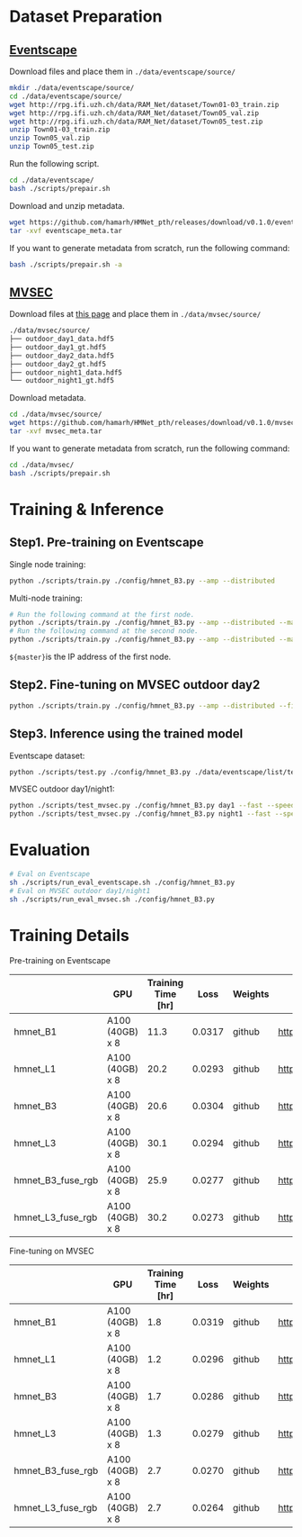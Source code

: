# Dataset Preparation

## [Eventscape](https://github.com/uzh-rpg/rpg_ramnet)

Download files and place them in `./data/eventscape/source/`

```bash
mkdir ./data/eventscape/source/
cd ./data/eventscape/source/
wget http://rpg.ifi.uzh.ch/data/RAM_Net/dataset/Town01-03_train.zip
wget http://rpg.ifi.uzh.ch/data/RAM_Net/dataset/Town05_val.zip
wget http://rpg.ifi.uzh.ch/data/RAM_Net/dataset/Town05_test.zip
unzip Town01-03_train.zip
unzip Town05_val.zip
unzip Town05_test.zip
```

Run the following script.

```bash
cd ./data/eventscape/
bash ./scripts/prepair.sh
```

Download and unzip metadata.

```bash
wget https://github.com/hamarh/HMNet_pth/releases/download/v0.1.0/eventscape_meta.tar
tar -xvf eventscape_meta.tar
```

If you want to generate metadata from scratch, run the following command:

```bash
bash ./scripts/prepair.sh -a
```

## [MVSEC](https://daniilidis-group.github.io/mvsec/)

Download files at [this page](https://daniilidis-group.github.io/mvsec/download/) and place them in `./data/mvsec/source/`

```bash
./data/mvsec/source/
├── outdoor_day1_data.hdf5
├── outdoor_day1_gt.hdf5
├── outdoor_day2_data.hdf5
├── outdoor_day2_gt.hdf5
├── outdoor_night1_data.hdf5
└── outdoor_night1_gt.hdf5
```

Download metadata.

```bash
cd ./data/mvsec/source/
wget https://github.com/hamarh/HMNet_pth/releases/download/v0.1.0/mvsec_meta.tar
tar -xvf mvsec_meta.tar
```

If you want to generate metadata from scratch, run the following command:

```bash
cd ./data/mvsec/
bash ./scripts/prepair.sh
```

# Training & Inference

## Step1. Pre-training on Eventscape

Single node training:

```bash
python ./scripts/train.py ./config/hmnet_B3.py --amp --distributed
```

Multi-node training:

```bash
# Run the following command at the first node.
python ./scripts/train.py ./config/hmnet_B3.py --amp --distributed --master ${master} --node 1/2
# Run the following command at the second node.
python ./scripts/train.py ./config/hmnet_B3.py --amp --distributed --master ${master} --node 2/2
```

`${master}`is the IP address of the first node.

## Step2. Fine-tuning on MVSEC outdoor day2

```bash
python ./scripts/train.py ./config/hmnet_B3.py --amp --distributed --finetune
```

## Step3. Inference using the trained model

Eventscape dataset:

```bash
python ./scripts/test.py ./config/hmnet_B3.py ./data/eventscape/list/test/ ./data/eventscape/ --fast --speed_test
```

MVSEC outdoor day1/night1:

```bash
python ./scripts/test_mvsec.py ./config/hmnet_B3.py day1 --fast --speed_test
python ./scripts/test_mvsec.py ./config/hmnet_B3.py night1 --fast --speed_test
```

# Evaluation

```bash
# Eval on Eventscape
sh ./scripts/run_eval_eventscape.sh ./config/hmnet_B3.py
# Eval on MVSEC outdoor day1/night1
sh ./scripts/run_eval_mvsec.sh ./config/hmnet_B3.py
```

# Training Details

Pre-training on Eventscape

|  | GPU | Training Time [hr] | Loss | Weights | Log |
| --- | --- | --- | --- | --- | --- |
| hmnet_B1 | A100 (40GB) x 8 | 11.3 | 0.0317 | github | https://github.com/hamarh/HMNet_pth/releases/download/v0.1.0/eventscape_hmnet_B1.csv |
| hmnet_L1 | A100 (40GB) x 8 | 20.2 | 0.0293 | github | https://github.com/hamarh/HMNet_pth/releases/download/v0.1.0/eventscape_hmnet_L1.csv |
| hmnet_B3 | A100 (40GB) x 8 | 20.6 | 0.0304 | github | https://github.com/hamarh/HMNet_pth/releases/download/v0.1.0/eventscape_hmnet_B3.csv |
| hmnet_L3 | A100 (40GB) x 8 | 30.1 | 0.0294 | github | https://github.com/hamarh/HMNet_pth/releases/download/v0.1.0/eventscape_hmnet_L3.csv |
| hmnet_B3_fuse_rgb | A100 (40GB) x 8 | 25.9 | 0.0277 | github | https://github.com/hamarh/HMNet_pth/releases/download/v0.1.0/eventscape_hmnet_B3_fuse_rgb.csv |
| hmnet_L3_fuse_rgb | A100 (40GB) x 8 | 30.2 | 0.0273 | github | https://github.com/hamarh/HMNet_pth/releases/download/v0.1.0/eventscape_hmnet_L3_fuse_rgb.csv |

Fine-tuning on MVSEC

|  | GPU | Training Time [hr] | Loss | Weights | Log |
| --- | --- | --- | --- | --- | --- |
| hmnet_B1 | A100 (40GB) x 8 | 1.8 | 0.0319 | github | https://github.com/hamarh/HMNet_pth/releases/download/v0.1.0/mvsec_hmnet_B1.csv |
| hmnet_L1 | A100 (40GB) x 8 | 1.2 | 0.0296 | github | https://github.com/hamarh/HMNet_pth/releases/download/v0.1.0/mvsec_hmnet_L1.csv |
| hmnet_B3 | A100 (40GB) x 8 | 1.7 | 0.0286 | github | https://github.com/hamarh/HMNet_pth/releases/download/v0.1.0/mvsec_hmnet_B3.csv |
| hmnet_L3 | A100 (40GB) x 8 | 1.3 | 0.0279 | github | https://github.com/hamarh/HMNet_pth/releases/download/v0.1.0/mvsec_hmnet_L3.csv |
| hmnet_B3_fuse_rgb | A100 (40GB) x 8 | 2.7 | 0.0270 | github | https://github.com/hamarh/HMNet_pth/releases/download/v0.1.0/mvsec_hmnet_B3_fuse_rgb.csv |
| hmnet_L3_fuse_rgb | A100 (40GB) x 8 | 2.7 | 0.0264 | github | https://github.com/hamarh/HMNet_pth/releases/download/v0.1.0/mvsec_hmnet_L3_fuse_rgb.csv |
